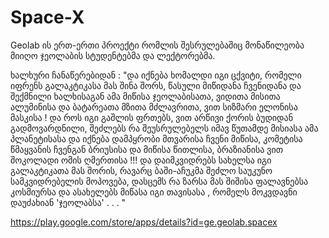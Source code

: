 # Space-X

Geolab ის ერთ-ერთი პროექტი რომლის შესრულებაშიც მონაწილეობა მიიღო ჯეოლაბის სტუდენტებმა და ლექტორებმა.

ხალხური ჩანაწერებიდან : 
"და იქნება ხომალდი იგი ცქვიტი, რომელი იფრენს გალაკტიკასა მას შინა შორს, წასული მიწიდანა ჩვენიდანა და შექმნილი ხალხისაგან ამა მიწისა ჯეოლაბისათა, ვიდითა მისითა ალუმინისა და ბატარეათა მზითა მძლავრითა, ვით სიზმარი ელონისა მასკისა ! და როს იგი გაშლის ფრთებს, ვით არწივი ქორის ბუდიდან გადმოვარდნილი, შეძლებს რა შეუსრულებელს იმავ წუთამდე მისიასა ამა პლანეტისასა და იქნება დამპყრობი მთვარისა ჩვენი მიწისა, კომეტისა წმაყვანის ჩვენგან ბრიუსისა და მიწისა წითლისა, ბრაზიანისა ვით შოკოლადი ომის ღმერთისა !!!
და დაიმკვიდრებს სახელსა იგი გალაკტიკათა მას შორის, რავარც ბაში-აჩუკმა შეძლო საუკუნო სამკვიდრებელის მოპოვება, დასცემს რა ზარსა მას შიშისა ფალავნებსა კოსმიურსა და ასახელებს მიწასა იგი თავისასა , რომელს მოკვდავნი დაუძახიან 'ჯეოლაბსა' . . . "


https://play.google.com/store/apps/details?id=ge.geolab.spacex
